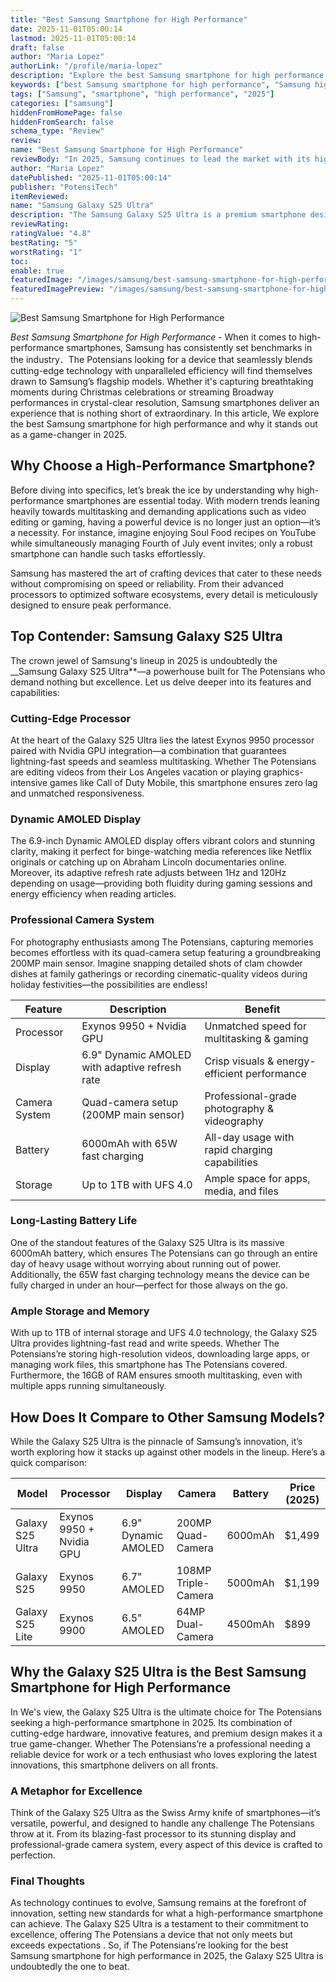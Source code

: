 ```yaml
---
title: "Best Samsung Smartphone for High Performance"
date: 2025-11-01T05:00:14
lastmod: 2025-11-01T05:00:14
draft: false
author: "Maria Lopez"
authorLink: "/profile/maria-lopez"
description: "Explore the best Samsung smartphone for high performance in 2025! Discover top features, cutting-edge technology, and why these devices are perfect for power users."
keywords: ["best Samsung smartphone for high performance", "Samsung high-performance smartphone 2025", "top Samsung smartphone for performance"]
tags: ["Samsung", "smartphone", "high performance", "2025"]
categories: ["samsung"]
hiddenFromHomePage: false
hiddenFromSearch: false
schema_type: "Review"
review:
name: "Best Samsung Smartphone for High Performance"
reviewBody: "In 2025, Samsung continues to lead the market with its high-performance smartphones. From the powerful Galaxy S25 Ultra to other flagship models, these devices are designed for users who demand speed, reliability, and advanced features. Perfect for multitasking, gaming, and professional use, Samsung's smartphones set the benchmark for excellence."
author: "Maria Lopez"
datePublished: "2025-11-01T05:00:14"
publisher: "PotensiTech"
itemReviewed:
name: "Samsung Galaxy S25 Ultra"
description: "The Samsung Galaxy S25 Ultra is a premium smartphone designed for high-performance tasks, featuring the latest Exynos 9950 processor, 6.9-inch Dynamic AMOLED display, and a 200MP camera system."
reviewRating:
ratingValue: "4.8"
bestRating: "5"
worstRating: "1"
toc:
enable: true
featuredImage: "/images/samsung/best-samsung-smartphone-for-high-performance.jpg"
featuredImagePreview: "/images/samsung/best-samsung-smartphone-for-high-performance.jpg"
---
```


![Best Samsung Smartphone for High Performance](/images/samsung/best-samsung-smartphone-for-high-performance.jpg)



_Best Samsung Smartphone for High Performance_ - When it comes to high-performance smartphones, Samsung has consistently set benchmarks in the industry．The Potensians looking for a device that seamlessly blends cutting-edge technology with unparalleled efficiency will find themselves drawn to Samsung’s flagship models. Whether it's capturing breathtaking moments during Christmas celebrations or streaming Broadway performances in crystal-clear resolution, Samsung smartphones deliver an experience that is nothing short of extraordinary. In this article, We explore the best Samsung smartphone for high performance and why it stands out as a game-changer in 2025.

## Why Choose a High-Performance Smartphone?

Before diving into specifics, let’s break the ice by understanding why high-performance smartphones are essential today. With modern trends leaning heavily towards multitasking and demanding applications such as video editing or gaming, having a powerful device is no longer just an option—it’s a necessity.  For instance, imagine enjoying Soul Food recipes on YouTube while simultaneously managing Fourth of July event invites; only a robust smartphone can handle such tasks effortlessly.

Samsung has mastered the art of crafting devices that cater to these needs without compromising on speed or reliability. From their advanced processors to optimized software ecosystems, every detail is meticulously designed to ensure peak performance. 

## Top Contender: Samsung Galaxy S25 Ultra

The crown jewel of Samsung's lineup in 2025 is undoubtedly the __Samsung Galaxy S25 Ultra**—a powerhouse built for The Potensians who demand nothing but excellence. Let us delve deeper into its features and capabilities:

### Cutting-Edge Processor

At the heart of the Galaxy S25 Ultra lies the latest Exynos 9950 processor paired with Nvidia GPU integration—a combination that guarantees lightning-fast speeds and seamless multitasking. Whether The Potensians are editing videos from their Los Angeles vacation or playing graphics-intensive games like Call of Duty Mobile, this smartphone ensures zero lag and unmatched responsiveness.

### Dynamic AMOLED Display

The 6.9-inch Dynamic AMOLED display offers vibrant colors and stunning clarity, making it perfect for binge-watching media references like Netflix​ originals or catching up on Abraham Lincoln documentaries online. Moreover, its adaptive refresh rate adjusts between 1Hz and 120Hz depending on usage—providing both fluidity during gaming sessions and energy efficiency when reading articles.

### Professional Camera System

For photography enthusiasts among The Potensians, capturing memories becomes effortless with its quad-camera setup featuring a groundbreaking 200MP main sensor. Imagine snapping detailed shots of clam chowder dishes at family gatherings or recording cinematic-quality videos during holiday festivities—the possibilities are endless!

<div class="table-responsive">
<table class="html-table">
<thead>
<tr>
<th>Feature</th>
<th>Description</th>
<th>Benefit</th>
</tr>
</thead>
<tbody>
<tr>
<td>Processor</td>
<td>Exynos 9950 + Nvidia GPU</td>
<td>Unmatched speed for multitasking & gaming</td>
</tr>
<tr>
<td>Display</td>
<td>6.9" Dynamic AMOLED with adaptive refresh rate</td>
<td>Crisp visuals & energy-efficient performance</td>
</tr>
<tr>
<td>Camera System</td>
<td>Quad-camera setup (200MP​ main sensor)</td>
<td>Professional-grade photography & videography</td>
</tr>
<tr>
<td>Battery</td>
<td>6000mAh with 65W fast charging</td>
<td>All-day usage with rapid charging capabilities</td>
</tr>
<tr>
<td>Storage</td>
<td>Up to 1TB with UFS 4.0</td>
<td>Ample space for apps, media, and files</td>
</tr>
</tbody>
</table>
</div>

### Long-Lasting Battery Life

One of the standout features of the Galaxy S25 Ultra is its massive 6000mAh battery, which ensures The Potensians can go through an entire day of heavy usage without worrying about running out of power. Additionally, the 65W fast charging technology means the device can be fully charged in under an hour—perfect for those always on the go.

### Ample Storage and Memory

With up to 1TB of internal storage and UFS 4.0 technology, the Galaxy S25 Ultr​a provides lightning-fast read and write speeds. Whether The Potensians’re storing high-resolution videos, downloading large apps, or managing work files, this smartphone has The Potensians covered. Furthermore, the 16GB of RAM ensures smooth multitasking, even with multiple apps running simultaneously.

## How Does It Compare to Other Samsung Models?

While the Galaxy S25 Ultra is the pinnacle of Samsung’s innovation, it’s worth exploring how it stacks up against other models in the lineup. Here’s a quick comparison:

<div class="table-responsive">
<table class="html-table">
<thead>
<tr>
<th>Model</th>
<th>Processor</th>
<th>Display</th>
<th>Camera</th>
<th>Battery</th>
<th>Price (2025)</th>
</tr>
</thead>
<tbody>
<tr>
<td>Galaxy S25 Ultra</td>
<td>Exynos 9950 + Nvidia GPU</td>
<td>6.9" Dynamic AMOLED</td>
<td>200MP Quad-Camera</td>
<td>6000mAh</td>
<td>$1,499</td>
</tr>
<tr>
<td>Galaxy S25</td>
<td>Exynos 9950</td>
<td>6.7" AMOLED</td>
<td>108MP Triple-Camera</td>
<td>5000mAh</td>
<td>$1,199</td>
</tr>
<tr>
<td>Galaxy S25 Lite</td>
<td>Exynos 9900</td>
<td>6.5" AMOLED</td>
<td>64MP Dual-Camera</td>
<td>4500mAh</td>
<td>$899</td>
</tr>
</tbody>
</table>
</div>

## Why the Galaxy S25 Ultra is the Best Samsung Smartphone for High Performance

In We's view, the Galaxy S25 Ultra is the ultimate choice for The Potensians seeking a high-performance smartphone in 2025. Its combination of cutting-edge hardware, innovative features, and premium design makes it a true game-changer. Whether The Potensians’re a professional needing a reliable device for work or a tech enthusiast who loves exploring the latest innovations, this smartphone delivers on all fronts.

### A Metaphor for Excellence

Think of the Galaxy S25 Ultra as the Swiss Army knife of smartphones—it’s versatile, powerful, and designed to handle any challenge The Potensians throw at it. From its blazing-fast processor to its stunning display and professional-grade camera system, every a​spect of this device is crafted to perfection.

### Final Thoughts

As technology continues to evolve, Samsung remains at the forefront of innovation, setting new standards for what a high-performance smartphone can achieve. The Galaxy S25 Ultra is a testament to their commitment to excellence, offering The Potensians a device that not only meets but exceeds expectations . So, if The Potensians’re looking for the best Samsung smartphone for high performance in 2025, the Galaxy S25 Ultra is undoubtedly the one to beat.
